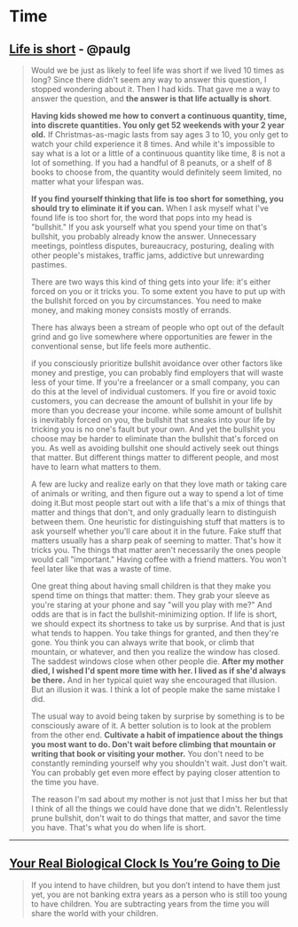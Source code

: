 # Time

## [Life is short](http://www.paulgraham.com/vb.html) - @paulg
 
> Would we be just as likely to feel life was short if we lived 10 times as long? Since there didn't seem any way to answer this question, I stopped wondering about it. Then I had kids. That gave me a way to answer the question, and **the answer is that life actually is short**.
>
> **Having kids showed me how to convert a continuous quantity, time, into discrete quantities. You only get 52 weekends with your 2 year old.** If Christmas-as-magic lasts from say ages 3 to 10, you only get to watch your child experience it 8 times. And while it's impossible to say what is a lot or a little of a continuous quantity like time, 8 is not a lot of something. If you had a handful of 8 peanuts, or a shelf of 8 books to choose from, the quantity would definitely seem limited, no matter what your lifespan was.
>
> **If you find yourself thinking that life is too short for something, you should try to eliminate it if you can.** When I ask myself what I've found life is too short for, the word that pops into my head is "bullshit." If you ask yourself what you spend your time on that's bullshit, you probably already know the answer. Unnecessary meetings, pointless disputes, bureaucracy, posturing, dealing with other people's mistakes, traffic jams, addictive but unrewarding pastimes.
>
> There are two ways this kind of thing gets into your life: it's either forced on you or it tricks you. To some extent you have to put up with the bullshit forced on you by circumstances. You need to make money, and making money consists mostly of errands. 
>
> There has always been a stream of people who opt out of the default grind and go live somewhere where opportunities are fewer in the conventional sense, but life feels more authentic. 
>
>  if you consciously prioritize bullshit avoidance over other factors like money and prestige, you can probably find employers that will waste less of your time. If you're a freelancer or a small company, you can do this at the level of individual customers. If you fire or avoid toxic customers, you can decrease the amount of bullshit in your life by more than you decrease your income. while some amount of bullshit is inevitably forced on you, the bullshit that sneaks into your life by tricking you is no one's fault but your own. And yet the bullshit you choose may be harder to eliminate than the bullshit that's forced on you. As well as avoiding bullshit one should actively seek out things that matter. But different things matter to different people, and most have to learn what matters to them. 
> 
> A few are lucky and realize early on that they love math or taking care of animals or writing, and then figure out a way to spend a lot of time doing it.But most people start out with a life that's a mix of things that matter and things that don't, and only gradually learn to distinguish between them. One heuristic for distinguishing stuff that matters is to ask yourself whether you'll care about it in the future. Fake stuff that matters usually has a sharp peak of seeming to matter. That's how it tricks you. The things that matter aren't necessarily the ones people would call "important." Having coffee with a friend matters. You won't feel later like that was a waste of time.
>
> One great thing about having small children is that they make you spend time on things that matter: them. They grab your sleeve as you're staring at your phone and say "will you play with me?" And odds are that is in fact the bullshit-minimizing option. If life is short, we should expect its shortness to take us by surprise. And that is just what tends to happen. You take things for granted, and then they're gone. You think you can always write that book, or climb that mountain, or whatever, and then you realize the window has closed. The saddest windows close when other people die. **After my mother died, I wished I'd spent more time with her. I lived as if she'd always be there.** And in her typical quiet way she encouraged that illusion. But an illusion it was. I think a lot of people make the same mistake I did.
>
> The usual way to avoid being taken by surprise by something is to be consciously aware of it. A better solution is to look at the problem from the other end. **Cultivate a habit of impatience about the things you most want to do. Don't wait before climbing that mountain or writing that book or visiting your mother.** You don't need to be constantly reminding yourself why you shouldn't wait. Just don't wait. You can probably get even more effect by paying closer attention to the time you have.
>
> The reason I'm sad about my mother is not just that I miss her but that I think of all the things we could have done that we didn't. Relentlessly prune bullshit, don't wait to do things that matter, and savor the time you have. That's what you do when life is short.

----

## [Your Real Biological Clock Is You’re Going to Die](https://hmmdaily.com/2018/10/18/your-real-biological-clock-is-youre-going-to-die/)
> If you intend to have children, but you don’t intend to have them just yet, you are not banking extra years as a person who is still too young  to have children. You are subtracting years from the time you will share the world with your children.